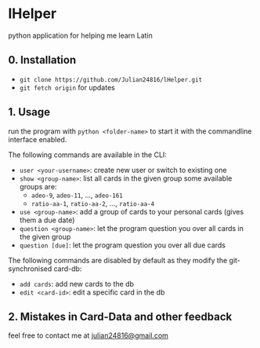 # lHelper
python application for helping me learn Latin

## 0. Installation
- `git clone https://github.com/Julian24816/lHelper.git`
- `git fetch origin` for updates

## 1. Usage
run the program with `python <folder-name>` to start it with the commandline interface enabled.

The following commands are available in the CLI:

- `user <your-username>`: create new user or switch to existing one
- `show <group-name>`: list all cards in the given group
    some available groups are:
    - `adeo-9`, `adeo-11`, ..., `adeo-161`
    - `ratio-aa-1`, `ratio-aa-2`, ..., `ratio-aa-4`
- `use <group-name>`: add a group of cards to your personal cards (gives them a due date)
- `question <group-name>`: let the program question you over all cards in the given group
- `question [due]`: let the program question you over all due cards

The following commands are disabled by default as they modify the git-synchronised card-db:

- `add cards`: add new cards to the db
- `edit <card-id>`: edit a specific card in the db

## 2. Mistakes in Card-Data and other feedback
feel free to contact me at julian24816@gmail.com
